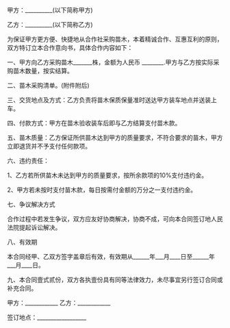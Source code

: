 
 


甲方：__________(以下简称甲方)


乙方：__________(以下简称乙方)


为保证甲方更方便、快捷地从合作社采购苗木，本着精诚合作、互惠互利的原则，双方特订立本合作意向书，具体合作内容如下：


一、甲方向乙方采购苗木_______株，金额为人民币 ________.甲方与乙方按实际采购苗木数量，按实结算。


二、苗木采购清单。(附件附后)


三、交货地点及方式：乙方负责将苗木保质保量准时送达甲方装车地点并送装上车。


四、付款方式：甲方在苗木验收装车后即与乙方结算支付苗木款。


五、苗木质量：乙方保证所供苗木达到甲方的质量要求，不符合要求的苗木，甲方立即退货并不予支付任何款项。


六、违约责任：


1、乙方若所供苗木未达到甲方的质量要求，按所余款项的10%支付违约金。


2、甲方若未按时支付苗木款，每日按需付金额的万分之一支付违约金。


七、争议解决方式


合作过程中若发生争议，双方应友好协商解决，协商不成，可向本合同签订地人民法院提起诉讼解决。


八、有效期


本合同经甲、乙双方签字盖章后有效，有效期从______年___月____日至______年___月____日。


九、本合同壹式贰份，双方各执壹份具有同等法律效力，未尽事宜另行签订合同或补充合同。


甲方：____________ 乙方：____________


签订地点：__________________
 


 

 
 
 
 
 
  


  
 

  


  


  
 
 
 
 

